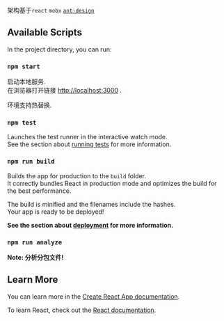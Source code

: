 架构基于`react` `mobx` [`ant-design`](https://github.com/ant-design/ant-design)

## Available Scripts

In the project directory, you can run:

### `npm start`

启动本地服务.<br>
在浏览器打开链接 [http://localhost:3000](http://localhost:3000) .

环境支持热替换.<br>

### `npm test`

Launches the test runner in the interactive watch mode.<br>
See the section about [running tests](https://facebook.github.io/create-react-app/docs/running-tests) for more information.

### `npm run build`

Builds the app for production to the `build` folder.<br>
It correctly bundles React in production mode and optimizes the build for the best performance.

The build is minified and the filenames include the hashes.<br>
Your app is ready to be deployed!

**See the section about [deployment](https://facebook.github.io/create-react-app/docs/deployment) for more information.**

### `npm run analyze`

**Note: 分析分包文件!**

## Learn More

You can learn more in the [Create React App documentation](https://facebook.github.io/create-react-app/docs/getting-started).

To learn React, check out the [React documentation](https://reactjs.org/).
